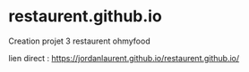 # restaurent.github.io
Creation projet 3 restaurent ohmyfood

lien direct : https://jordanlaurent.github.io/restaurent.github.io/

